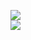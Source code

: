 [![](https://img.shields.io/badge/Made%20With-Github%20Spray-lightgrey.svg?style=for-the-badge&logo=github)](https://github.com/Annihil/github-spray#10306)  
[![](https://i.imgur.com/2DrTn0Z.gif)](https://github.com/Annihil/github-spray)